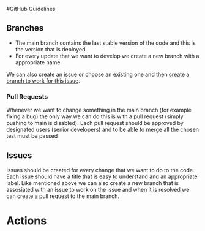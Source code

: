 #GitHub Guidelines

## Branches

- The main branch contains the last stable version of the code and this is the version that is deployed.
- For every update that we want to develop we create a new branch with a appropriate name

We can also create an issue or choose an existing one and then [create a branch to work for this issue](https://docs.github.com/en/issues/tracking-your-work-with-issues/creating-a-branch-for-an-issue "create a branch to work for this issue").
### Pull Requests

Whenever we want to change something in the main branch (for example fixing a bug) the only way we can do this is with a pull request (simply pushing to main is disabled).
Each pull request should be approved by designated users (senior developers) and to be able to merge all the chosen test must be passed 

## Issues

Issues should be created for every change that we want to do to the code. Each issue should have a title that is easy to understand and an appropriate label. Like mentioned above we can also create a new branch that is assosiated with an issue to work on the issue and when it is resolved we can create a pull request to the main branch.           

# Actions

